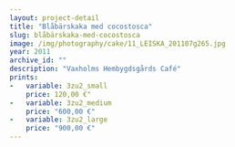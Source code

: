 ```yaml
---
layout: project-detail
title: "Blåbärskaka med cocostosca"
slug: blåbärskaka-med-cocostosca
image: /img/photography/cake/11_LEISKA_201107g265.jpg
year: 2011
archive_id: ""
description: "Vaxholms Hembygdsgårds Café"
prints: 
-   variable: 3zu2_small
    price: 120,00 €"
-   variable: 3zu2_medium
    price: "600,00 €"
-   variable: 3zu2_large
    price: "900,00 €"
---
```

